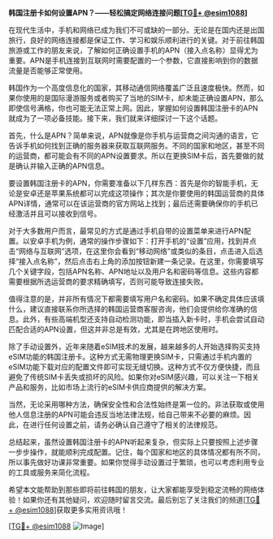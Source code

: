 **韩国注册卡如何设置APN？——轻松搞定网络连接问题[[TG💪+ @esim1088](https://t.me/s/esim1088)]**

在现代生活中，手机和网络已成为我们不可或缺的一部分。无论是在国内还是出国旅行，良好的网络连接都是保证工作、学习和娱乐顺利进行的关键。对于前往韩国旅游或工作的朋友来说，了解如何正确设置手机的APN（接入点名称）显得尤为重要。APN是手机连接到互联网时需要配置的一个参数，它直接影响到你的数据流量是否能够正常使用。

韩国作为一个高度信息化的国家，其移动通信网络覆盖广泛且速度极快。然而，如果你使用的是国际漫游服务或者购买了当地的SIM卡，却未能正确设置APN，那么即使信号满格，你也可能无法正常上网。因此，掌握如何设置韩国注册卡的APN就成为了一项必备技能。接下来，我们就来详细探讨一下这个话题。

首先，什么是APN？简单来说，APN就像是你手机与运营商之间沟通的语言，它告诉手机如何找到正确的服务器来获取互联网服务。不同的国家和地区，甚至不同的运营商，都可能会有不同的APN设置要求。所以在更换SIM卡后，首先要做的就是确认并输入正确的APN信息。

要设置韩国注册卡的APN，你需要准备以下几样东西：首先是你的智能手机，无论是安卓还是苹果系统都可以完成这项操作；其次是你要使用的韩国运营商的具体APN详情，通常可以在该运营商的官方网站上找到；最后还需要确保你的手机已经激活并且可以接收到信号。

对于大多数用户而言，最常见的方式是通过手机自带的设置菜单来进行APN配置。以安卓手机为例，通常的操作步骤如下：打开手机的“设置”应用，找到并点击“网络与互联网”选项，在这里你会看到“移动网络”或类似的条目，点击进入后选择“接入点名称”，然后点击右上角的添加按钮新建一条记录。在这里，你需要填写几个关键字段，包括APN名称、APN地址以及用户名和密码等信息。这些内容都需要根据所选运营商的要求精确填写，否则可能导致连接失败。

值得注意的是，并非所有情况下都需要填写用户名和密码。如果不确定具体应该填什么，建议直接联系你所选择的韩国运营商客服咨询，他们会提供给你准确的信息。此外，有些高端机型还支持自动检测功能，即当插入新卡时，手机会尝试自动匹配合适的APN设置，但这并非总是有效，尤其是在跨地区使用时。

除了手动设置外，近年来随着eSIM技术的发展，越来越多的人开始选择购买支持eSIM功能的韩国注册卡。这种方式无需物理更换SIM卡，只需通过手机内置的eSIM功能下载对应的配置文件即可实现无缝切换。这种方式不仅方便快捷，而且避免了传统SIM卡丢失或损坏的风险。如果你对eSIM感兴趣，可以关注一下相关产品和服务，比如市场上流行的eSIM卡供应商提供的解决方案。

当然，无论采用哪种方法，确保安全性和合法性始终是第一位的。非法获取或使用他人信息注册的APN可能会违反当地法律法规，给自己带来不必要的麻烦。因此，在进行任何设置之前，请务必确认自己遵守了相关的法律规范。

总结起来，虽然设置韩国注册卡的APN听起来复杂，但实际上只要按照上述步骤一步步操作，就能顺利完成配置。记住，每个国家和地区的具体情况都有所不同，所以事先做好功课非常重要。如果你觉得手动设置过于繁琐，也可以考虑利用专业的工具或服务来简化流程。

希望本文能帮助到那些即将前往韩国的朋友，让大家都能享受到稳定流畅的网络体验！如果你还有其他疑问，欢迎随时留言交流。最后别忘了关注我们的频道[[TG💪+ @esim1088](https://t.me/s/esim1088)]获取更多实用资讯哦！

[[TG💪+ @esim1088](https://t.me/s/esim1088) ![Image](https://i.postimg.cc/4NQfJmqS/Snipaste-2025-05-13-00-14-12.png)]